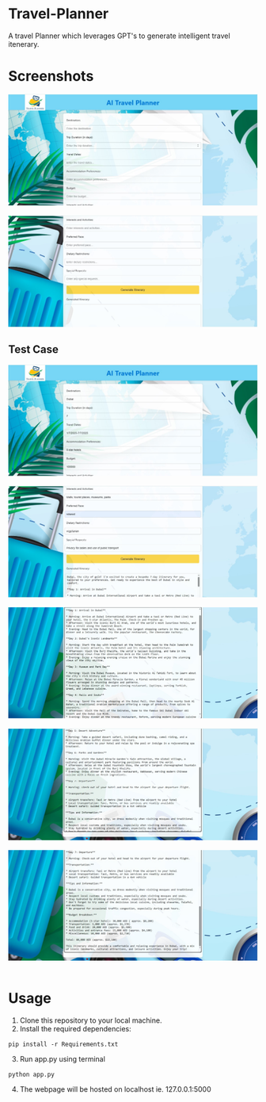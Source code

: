 # Travel-Planner
A travel Planner which leverages GPT's to generate intelligent travel itenerary.

# Screenshots

  <p align="center">
  <img src="Screen Shots/1.jpg" alt="Home">
    <br><br>
  <img src="Screen Shots/2.jpg" alt="Form">
  </p>    

## Test Case  
  <p align="center">
  <img src="Screen Shots/3.jpg" alt="Form"><br><br>
  <img src="Screen Shots/4.jpg" alt="Result"><br><br>
  <img src="Screen Shots/5.jpg" alt="Form"><br><br>
  <img src="Screen Shots/6.jpg" alt="Result"><br><br>
  <img src="Screen Shots/7.jpg" alt="Form"><br><br>
  </p>

# Usage
1. Clone this repository to your local machine.
2. Install the required dependencies:
```
pip install -r Requirements.txt
```
3. Run app.py using terminal
```
python app.py
```
4. The webpage will be hosted on localhost ie. 127.0.0.1:5000
